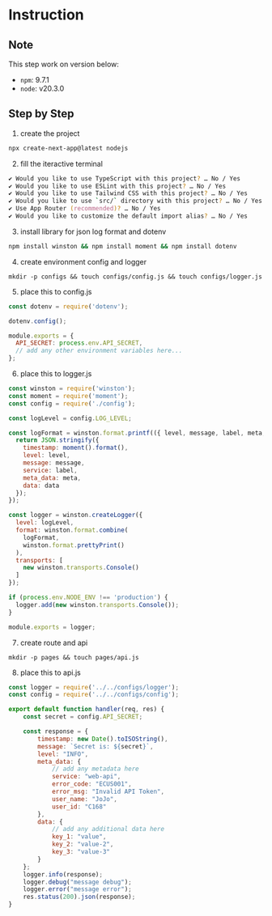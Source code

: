 # Instruction

## Note
This step work on version below:
- `npm`: 9.7.1
- `node`: v20.3.0

## Step by Step
1. create the project 
```zsh
npx create-next-app@latest nodejs
```
2. fill the iteractive terminal
```zsh
✔ Would you like to use TypeScript with this project? … No / Yes
✔ Would you like to use ESLint with this project? … No / Yes
✔ Would you like to use Tailwind CSS with this project? … No / Yes
✔ Would you like to use `src/` directory with this project? … No / Yes
✔ Use App Router (recommended)? … No / Yes
✔ Would you like to customize the default import alias? … No / Yes
```
3. install library for json log format and dotenv
```zsh
npm install winston && npm install moment && npm install dotenv
```
4. create environment config and logger
```
mkdir -p configs && touch configs/config.js && touch configs/logger.js
```
5. place this to config.js
```js
const dotenv = require('dotenv');

dotenv.config();

module.exports = {
  API_SECRET: process.env.API_SECRET,
  // add any other environment variables here...
};
```

6. place this to logger.js
```js
const winston = require('winston');
const moment = require('moment');
const config = require('./config');

const logLevel = config.LOG_LEVEL;

const logFormat = winston.format.printf(({ level, message, label, meta, ...data }) => {
  return JSON.stringify({
    timestamp: moment().format(),
    level: level,
    message: message,
    service: label,
    meta_data: meta,
    data: data
  });
});

const logger = winston.createLogger({
  level: logLevel,
  format: winston.format.combine(
    logFormat,
    winston.format.prettyPrint()
  ),
  transports: [
    new winston.transports.Console()
  ]
});

if (process.env.NODE_ENV !== 'production') {
  logger.add(new winston.transports.Console());
}

module.exports = logger;
```

7. create route and api
```
mkdir -p pages && touch pages/api.js
```

8. place this to api.js
```js
const logger = require('../../configs/logger');
const config = require('../../configs/config');

export default function handler(req, res) {
    const secret = config.API_SECRET;

    const response = {
        timestamp: new Date().toISOString(),
        message: `Secret is: ${secret}`,
        level: "INFO",
        meta_data: {
            // add any metadata here
            service: "web-api",
            error_code: "ECUS001", 
            error_msg: "Invalid API Token", 
            user_name: "JoJo", 
            user_id: "C168"
        },
        data: {
            // add any additional data here
            key_1: "value", 
            key_2: "value-2", 
            key_3: "value-3"
        }
    };
    logger.info(response);
    logger.debug("message debug");
    logger.error("message error");
    res.status(200).json(response);
}
```